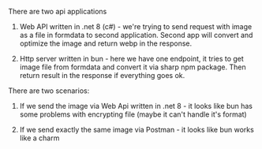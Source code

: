 There are two api applications

1) Web API written in .net 8 (c#) - we're trying to send request with image as a file in formdata to second application. Second app will convert and optimize the image and return webp in the response.

2) Http server written in bun - here we have one endpoint, it tries to get image file from formdata and convert it via sharp npm package. Then return result in the response if everything goes ok.

There are two scenarios:

1) If we send the image via Web Api written in .net 8 - it looks like bun has some problems with encrypting file (maybe it can't handle it's format)

2) If we send exactly the same image via Postman - it looks like bun works like a charm

